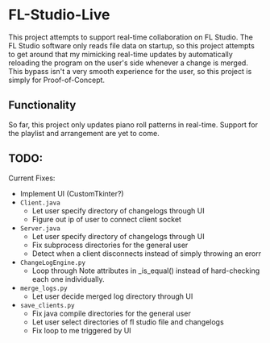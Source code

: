 # FL-Studio-Live
This project attempts to support real-time collaboration on FL Studio. The FL Studio software only reads file data on startup, so this project attempts to get around that my mimicking real-time updates by automatically reloading the program on the user's side whenever a change is merged. This bypass isn't a very smooth experience for the user, so this project is simply for Proof-of-Concept.

## Functionality
So far, this project only updates piano roll patterns in real-time. Support for the playlist and arrangement are yet to come. 

## TODO:

Current Fixes:
- Implement UI (CustomTkinter?)
- `Client.java`
    - Let user specify directory of changelogs through UI
    - Figure out ip of user to connect client socket
- `Server.java`
    - Let user specify directory of changelogs through UI
    - Fix subprocess directories for the general user
    - Detect when a client disconnects instead of simply throwing an erorr
- `ChangeLogEngine.py`
    - Loop through Note attributes in _is_equal() instead of hard-checking each one individually.
- `merge_logs.py`
    - Let user decide merged log directory through UI
- `save_clients.py`
    - Fix java compile directories for the general user
    - Let user select directories of fl studio file and changelogs
    - Fix loop to me triggered by UI

